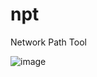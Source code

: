 # npt
Network Path Tool

![image](https://user-images.githubusercontent.com/12258297/194964259-78ce7dd4-041d-4589-b1d3-576d67cb2665.png)
